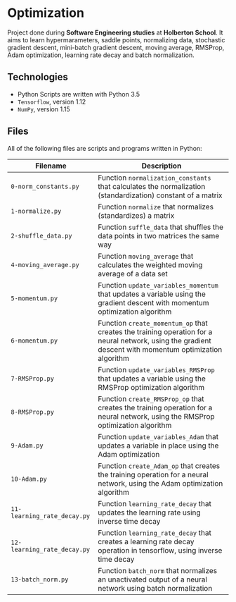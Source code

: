 # Optimization

Project done during **Software Engineering studies** at **Holberton School**. It aims to learn hypermarameters, saddle points, normalizing data, stochastic gradient descent, mini-batch gradient descent, moving average, RMSProp, Adam optimization, learning rate decay and batch normalization.

## Technologies
* Python Scripts are written with Python 3.5
* `Tensorflow`, version 1.12
* `NumPy`, version 1.15

## Files
All of the following files are scripts and programs written in Python:

| Filename | Description |
| -------- | ----------- |
| `0-norm_constants.py` | Function `normalization_constants` that calculates the normalization (standardization) constant of a matrix |
| `1-normalize.py` | Function `normalize` that normalizes (standardizes) a matrix |
| `2-shuffle_data.py` | Function `suffle_data` that shuffles the data points in two matrices the same way |
| `4-moving_average.py` | Function `moving_average` that calculates the weighted moving average of a data set |
| `5-momentum.py` | Function `update_variables_momentum` that updates a variable using the gradient descent with momentum optimization algorithm |
| `6-momentum.py` | Function `create_momentum_op` that creates the training operation for a neural network, using the gradient descent with momentum optimization algorithm |
| `7-RMSProp.py` | Function `update_variables_RMSProp` that updates a variable using the RMSProp optimization algorithm |
| `8-RMSProp.py` | Function `create_RMSProp_op` that creates the training operation for a neural network, using the RMSProp optimization algorithm |
| `9-Adam.py` | Function `update_variables_Adam` that updates a variable in place using the Adam optimization |
| `10-Adam.py` | Function `create_Adam_op` that creates the training operation for a neural network, using the Adam optimization algorithm |
| `11-learning_rate_decay.py` | Function `learning_rate_decay` that updates the learning rate using inverse time decay |
| `12-learning_rate_decay.py` | Function `learning_rate_decay` that creates a learning rate decay operation in tensorflow, using inverse time decay |
| `13-batch_norm.py` | Function `batch_norm` that normalizes an unactivated output of a neural network using batch normalization |
